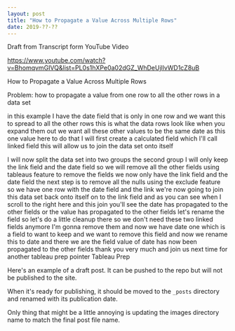 ```yaml
---
layout: post
title: "How to Propagate a Value Across Multiple Rows"
date: 2019-??-??
---
```

Draft from Transcript form YouTube Video

https://www.youtube.com/watch?v=BhomqvmGIVQ&list=PL0s1hXPe0a02dGZ_WhDeUjllvWD1cZ8uB

How to Propagate a Value Across Multiple Rows

Problem:
 how to propagate a
value from one row to all the other rows
in a data set

in this example I have the date field that is only in one row and
we want this to spread to all the other rows this is what the data rows look
like when you expand them out we want all these other values to be the same
date as this one value here to do that I will first create a calculated field
which I'll call linked field this will allow us to join the data set onto
itself

I will now split the data set into two
groups the second group I will only keep
the link field and the date field so we
will remove all the other fields using
tableaus feature to remove the fields we
now only have the link field and the
date field the next step is to remove
all the nulls using the exclude feature
so we have one row with the date field
and the link we're now going to join
this data set back onto itself on to the
link field and as you can see when I
scroll to the right here and this join
you'll see the date has propagated to
the other fields or the value has
propagated to the other fields let's
rename the field so let's do a little
cleanup there so we don't need these two
linked fields anymore I'm gonna remove
them and now we have
date one which is a field to want to
keep and we want to remove this field
and now we rename this to date and there
we are the field value of date has now
been propagated to the other fields
thank you very much and join us next
time for another tableau prep pointer
Tableau Prep

Here's an example of a draft post. It can be pushed to the repo but will not be published to the site.

When it's ready for publishing, it should be moved to the `_posts` directory and renamed with its publication date.

Only thing that might be a little annoying is updating the images directory name to match the final post file name.
